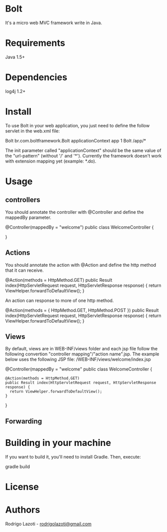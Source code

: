 Bolt
====

It's a micro web MVC framework write in Java.


Requirements
============

Java 1.5+

Dependencies
============

log4j 1.2+

Install
=======

To use Bolt in your web application, you just need to define the follow servlet in the web.xml file:

  <servlet>
    <servlet-name>Bolt</servlet-name>
    <servlet-class>br.com.boltframework.Bolt</servlet-class>
    <init-param>
      <param-name>applicationContext</param-name>
      <param-value>app</param-value>
    </init-param>
    <load-on-startup>1</load-on-startup>
  </servlet>
  <servlet-mapping>
    <servlet-name>Bolt</servlet-name>
    <url-pattern>/app/*</url-pattern>
  </servlet-mapping>

The init parameter called "applicationContext" should be the same value of the "url-pattern" (without '/' and '*').
Currently the framework doesn't work with extension mapping yet (example: *.do).

Usage
=====

controllers
----------

You should annotate the controller with @Controller and define the mappedBy parameter.

  @Controller(mappedBy = "welcome")
  public class WelcomeController {

  }

Actions
-------

You should annotate the action with @Action and define the http method that it can receive.

  @Action(methods = HttpMethod.GET)
  public Result index(HttpServletRequest request, HttpServletResponse response) {
    return ViewHelper.forwardToDefaultView();
  }
 
An action can response to more of one http method.

  @Action(methods = { HttpMethod.GET, HttpMethod.POST })
  public Result index(HttpServletRequest request, HttpServletResponse response) {
    return ViewHelper.forwardToDefaultView();
  }

Views
-----

By default, views are in WEB-INF/views folder and each jsp file follow the following convertion "controller mapping"/"action name".jsp.
The example below uses the following JSP file: /WEB-INF/views/welcome/index.jsp

  @Controller(mappedBy = "welcome"
  public class WelcomeController {

    @Action(methods = HttpMethod.GET)
    public Result index(HttpServletRequest request, HttpServletResponse response) {
      return ViewHelper.forwardToDefaultView();
    }
  }

Forwarding
----------


Building in your machine
========================

If you want to build it, you'll need to install Gradle.
Then, execute:

  gradle build

License
=======

Authors
=======

Rodrigo Lazoti - rodrigolazoti@gmail.com
